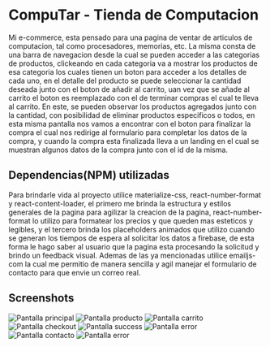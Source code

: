 # CompuTar - Tienda de Computacion

Mi e-commerce, esta pensado para una pagina de ventar de articulos de computacion, tal como procesadores, memorias, etc. La misma consta de una barra de navegacion desde la cual se pueden acceder a las categorias de productos, clickeando en cada categoria va a mostrar los productos de esa categoria los cuales tienen un boton para acceder a los detalles de cada uno, en el detalle del producto se puede seleccionar la cantidad deseada junto con el boton de añadir al carrito, uan vez que se añade al carrito el boton es reemplazado con el de terminar compras el cual te lleva al carrito. En este, se pueden observar los productos agregados junto con la cantidad, con posibilidad de eliminar productos especificos o todos, en esta misma pantalla nos vamos a encontrar con el boton para finalizar la compra el cual nos redirige al formulario para completar los datos de la compra, y cuando la compra esta finalizada lleva a un landing en el cual se muestran algunos datos de la compra junto con el id de la misma.

## Dependencias(NPM) utilizadas

Para brindarle vida al proyecto utilice materialize-css, react-number-format y react-content-loader, el primero me brinda la estructura y estilos generales de la pagina para agilizar la creacion de la pagina, react-number-format lo utilizo para formatear los precios y que queden mas esteticos y legibles, y el tercero brinda los placeholders animados que utilizo cuando se generan los tiempos de espera al solicitar los datos a firebase, de esta forma le hago saber al usuario que la pagina esta procesando la solicitud y brindo un feedback visual.
Ademas de las ya mencionadas utilice emailjs-com la cual me permitio de manera sencilla y agil manejar el formulario de contacto para que envie un correo real.

## Screenshots

![Pantalla principal](https://i.imgur.com/5BiDh2n.png)
![Pantalla producto](https://i.imgur.com/5JJItc5.png)
![Pantalla carrito](https://i.imgur.com/3lpfa8K.png)
![Pantalla checkout](https://i.imgur.com/fxRelA4.png)
![Pantalla success](https://i.imgur.com/ODls5oz.png)
![Pantalla error](https://i.imgur.com/PQDJh6V.png)
![Pantalla contacto](https://i.imgur.com/JjjzGRp.png)
![Pantalla error](https://i.imgur.com/9FdIJGf.png)
